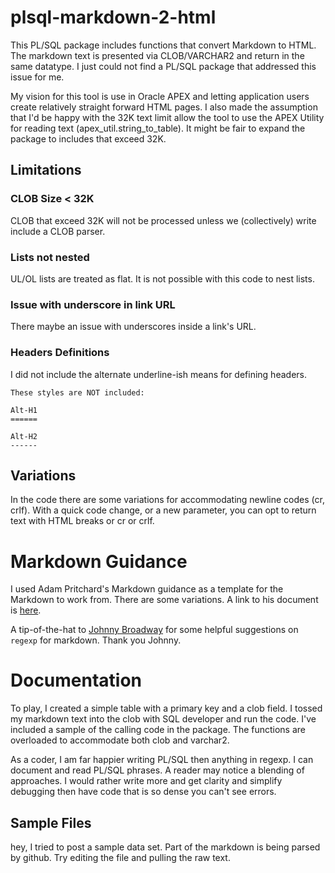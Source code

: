 # plsql-markdown-2-html
This PL/SQL package includes functions that convert Markdown to HTML. The markdown text is presented via CLOB/VARCHAR2 and return in the same datatype. I just could not find a PL/SQL package that addressed this issue for me.

My vision for this tool is use in Oracle APEX and letting application users create relatively straight forward HTML pages. I also made the assumption that I'd be happy with the 32K text limit allow the tool to use the APEX Utility for reading text (apex_util.string_to_table). It might be fair to expand the package to includes that exceed 32K.

## Limitations
### CLOB Size < 32K
CLOB that exceed 32K will not be processed unless we (collectively) write include a CLOB parser.

### Lists not nested
UL/OL lists are treated as flat. It is not possible with this code to nest lists.

### Issue with underscore in link URL
There maybe an issue with underscores inside a link's URL.

### Headers Definitions
I did not include the alternate underline-ish means for defining headers. 
```
These styles are NOT included:

Alt-H1
======

Alt-H2
------
```

## Variations
In the code there are some variations for accommodating newline codes (cr, crlf). With a quick code change, or a new parameter, you can opt to return text with HTML breaks or cr or crlf. 

# Markdown Guidance
I used Adam Pritchard's Markdown guidance as a template for the Markdown to work from. There are some variations. 
A link to his document is [here](https://github.com/adam-p/markdown-here/wiki/Markdown-Cheatsheet). 

A tip-of-the-hat to [Johnny Broadway](https://gist.github.com/jbroadway/2836900#file-slimdown-php) for some helpful suggestions on `regexp` for markdown. Thank you Johnny. 

# Documentation
To play, I created a simple table with a primary key and a clob field. I tossed my markdown text into the clob with SQL developer and run the code. I've included a sample of the calling code in the package. The functions are overloaded to accommodate both clob and varchar2.

As a coder, I am far happier writing PL/SQL then anything in regexp. I can document and read PL/SQL phrases. A reader may notice a blending of approaches. I would rather write more and get clarity and simplify debugging then have code that is so dense you can't see errors. 

## Sample Files
hey, I tried to post a sample data set. Part of the markdown is being parsed by github. Try editing the file and pulling the raw text.
